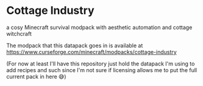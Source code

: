 # Cottage Industry
a cosy Minecraft survival modpack with aesthetic automation and cottage witchcraft

The modpack that this datapack goes in is available at https://www.curseforge.com/minecraft/modpacks/cottage-industry

(For now at least I'll have this repository just hold the datapack I'm using to add recipes and such since I'm not sure if licensing allows me to put the full current pack in here 😅)
